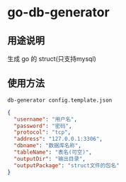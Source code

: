 # go-db-generator

## 用途说明

生成 go 的 struct(只支持mysql)

## 使用方法
```shell script
db-generator config.template.json
```

```json
{
  "username": "用户名",
  "password": "密码",
  "protocol": "tcp",
  "address": "127.0.0.1:3306",
  "dbname": "数据库名称",
  "tableName": "表名(可空)",
  "outputDir": "输出目录",
  "outputPackage": "struct文件的包名"
}
```